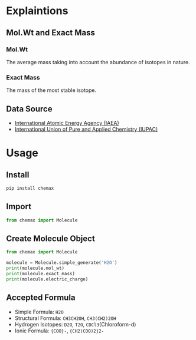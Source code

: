 # Explaintions

## Mol.Wt and Exact Mass

### Mol.Wt

The average mass taking into account the abundance of isotopes in nature.

### Exact Mass

The mass of the most stable isotope.

## Data Source

- [International Atomic Energy Agency (IAEA)](https://www-nds.iaea.org/)
- [International Union of Pure and Applied Chemistry (IUPAC)](https://www.iupac.org/)

# Usage

## Install

```bash
pip install chemax
```

## Import

```python
from chemax import Molecule
```

## Create Molecule Object

```python
from chemax import Molecule

molecule = Molecule.simple_generate('H2O')
print(molecule.mol_wt)
print(molecule.exact_mass)
print(molecule.electric_charge)
```

## Accepted Formula

- Simple Formula: `H2O`
- Structural Formula: `CH3CH2OH`, `CH3(CH2)2OH`
- Hydrogen Isotopes: `D2O`, `T2O`, `CDCl3`(Chloroform-d)
- Ionic Formula: `{COO}-`, `{CH2(COO)2}2-`
